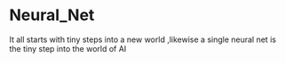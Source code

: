 # Neural_Net
It all starts with tiny steps into a new world ,likewise a single neural net is the tiny step into the world of AI
